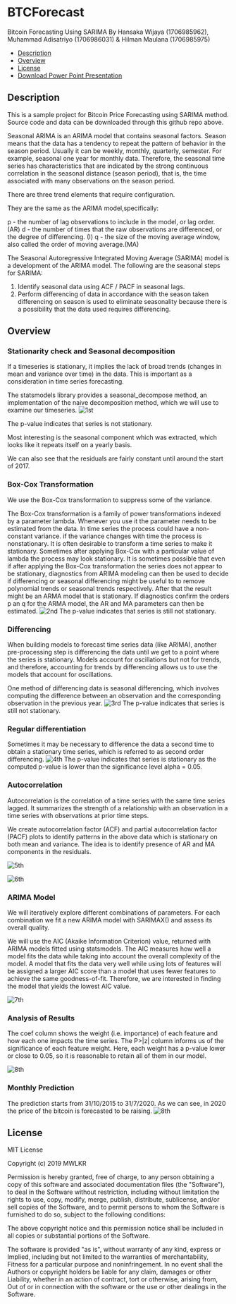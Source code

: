 # BTCForecast
Bitcoin Forecasting Using SARIMA
By Hansaka Wijaya (1706985962), Muhammad Adisatriyo (1706986031) & Hilman Maulana (1706985975)
* [Description](#description)
* [Overview](#overview)
* [License](#license)
* [Download Power Point Presentation](https://github.com/MWLKR/BTCForecast/raw/master/Forecasting%20Bitcoin%20Price%20with%20ARIMA%20Model.pptx) 

## Description

This is a sample project for Bitcoin Price Forecasting using SARIMA method. Source code and data can be downloaded through this github repo above.

Seasonal ARIMA is an ARIMA model that contains seasonal factors. Season means that the data has a tendency to repeat the pattern of behavior in the season period. Usually it can be weekly, monthly, quarterly, semester. For example, seasonal one year for monthly data. Therefore, the seasonal time series has characteristics that are indicated by the strong continuous correlation in the seasonal distance (season period), that is, the time associated with many observations on the season period.

There are three trend elements that require configuration.

They are the same as the ARIMA model,specifically:

p - the number of lag observations to include in the model, or lag order. (AR)
d - the number of times that the raw observations are differenced, or the degree of differencing. (I)
q - the size of the moving average window, also called the order of moving average.(MA)

The Seasonal Autoregressive Integrated Moving Average (SARIMA) model is a development of the ARIMA model. The following are the seasonal steps for SARIMA: 

1. Identify seasonal data using ACF / PACF in seasonal lags. 
2. Perform differencing of data in accordance with the season taken differencing on season is used to eliminate seasonality because there is a possibility that the data used requires differencing.


## Overview

### Stationarity check and Seasonal decomposition
If a timeseries is stationary, it implies the lack of broad trends (changes in mean and variance over time) in the data. This is important as a consideration in time series forecasting.

The statsmodels library provides a seasonal_decompose method, an implementation of the naive decomposition method, which we will use to examine our timeseries.
![1st](https://user-images.githubusercontent.com/36689886/69425478-8738fd00-0d5d-11ea-8d5c-4c7181a190c7.png)

The p-value indicates that series is not stationary.

Most interesting is the seasonal component which was extracted, which looks like it repeats itself on a yearly basis.

We can also see that the residuals are fairly constant until around the start of 2017.

### Box-Cox Transformation
We use the Box-Cox transformation to suppress some of the variance.

The Box-Cox transformation is a family of power transformations indexed by a parameter lambda. Whenever you use it the parameter needs to be estimated from the data. In time series the process could have a non-constant variance. if the variance changes with time the process is nonstationary. It is often desirable to transform a time series to make it stationary. Sometimes after applying Box-Cox with a particular value of lambda the process may look stationary. It is sometimes possible that even if after applying the Box-Cox transformation the series does not appear to be stationary, diagnostics from ARIMA modeling can then be used to decide if differencing or seasonal differencing might be useful to to remove polynomial trends or seasonal trends respectively. After that the result might be an ARMA model that is stationary. If diagnostics confirm the orders p an q for the ARMA model, the AR and MA parameters can then be estimated.
![2nd](https://user-images.githubusercontent.com/36689886/69425583-c6ffe480-0d5d-11ea-8fbd-5dfdb3890b75.png)
The p-value indicates that series is still not stationary.

### Differencing
When building models to forecast time series data (like ARIMA), another pre-processing step is differencing the data until we get to a point where the series is stationary. Models account for oscillations but not for trends, and therefore, accounting for trends by differencing allows us to use the models that account for oscillations.

One method of differencing data is seasonal differencing, which involves computing the difference between an observation and the corresponding observation in the previous year.
![3rd](https://user-images.githubusercontent.com/36689886/69425632-e3038600-0d5d-11ea-9fce-8f99727aa329.png)
The p-value indicates that series is still not stationary.

### Regular differentiation
Sometimes it may be necessary to difference the data a second time to obtain a stationary time series, which is referred to as second order differencing.
![4th](https://user-images.githubusercontent.com/36689886/69425744-17774200-0d5e-11ea-946c-663c540b4ae9.png)
The p-value indicates that series is stationary as the computed p-value is lower than the significance level alpha = 0.05.

### Autocorrelation
Autocorrelation is the correlation of a time series with the same time series lagged. It summarizes the strength of a relationship with an observation in a time series with observations at prior time steps.

We create autocorrelation factor (ACF) and partial autocorrelation factor (PACF) plots to identify patterns in the above data which is stationary on both mean and variance. The idea is to identify presence of AR and MA components in the residuals.

![5th](https://user-images.githubusercontent.com/36689886/69425941-82c11400-0d5e-11ea-948d-6c518ae4977e.png)

![6th](https://user-images.githubusercontent.com/36689886/69425988-a5532d00-0d5e-11ea-85ec-b3f773bb61d6.png)

### ARIMA Model
We will iteratively explore different combinations of parameters. For each combination we fit a new ARIMA model with SARIMAX() and assess its overall quality.

We will use the AIC (Akaike Information Criterion) value, returned with ARIMA models fitted using statsmodels. The AIC measures how well a model fits the data while taking into account the overall complexity of the model. A model that fits the data very well while using lots of features will be assigned a larger AIC score than a model that uses fewer features to achieve the same goodness-of-fit. Therefore, we are interested in finding the model that yields the lowest AIC value.

![7th](https://user-images.githubusercontent.com/36689886/69426198-42ae6100-0d5f-11ea-99df-6f250b7b6c66.png)

### Analysis of Results
The coef column shows the weight (i.e. importance) of each feature and how each one impacts the time series. The P>|z| column informs us of the significance of each feature weight. Here, each weight has a p-value lower or close to 0.05, so it is reasonable to retain all of them in our model.

![8th](https://user-images.githubusercontent.com/36689886/69426410-c9633e00-0d5f-11ea-9ae7-de025e412afb.png)

### Monthly Prediction
The prediction starts from 31/10/2015 to 31/7/2020. As we can see, in 2020 the price of the bitcoin is forecasted to be raising.
![8th](https://user-images.githubusercontent.com/36689886/69426569-2232d680-0d60-11ea-8cb7-6ffd74515f35.png)



## License

MIT License

Copyright (c) 2019 MWLKR 

Permission is hereby granted, free of charge, to any person obtaining a copy
of this software and associated documentation files (the "Software"), to deal
in the Software without restriction, including without limitation the rights
to use, copy, modify, merge, publish, distribute, sublicense, and/or sell
copies of the Software, and to permit persons to whom the Software is
furnished to do so, subject to the following conditions:

The above copyright notice and this permission notice shall be included in all
copies or substantial portions of the Software.

The software is provided "as is", without warranty of any kind, express or
Implied, including but not limited to the warranties of merchantability,
Fitness for a particular purpose and noninfringement. In no event shall the
Authors or copyright holders be liable for any claim, damages or other
Liability, whether in an action of contract, tort or otherwise, arising from,
Out of or in connection with the software or the use or other dealings in the
Software.

